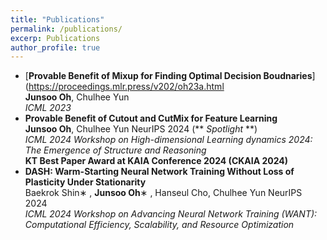 ```yaml
---
title: "Publications"
permalink: /publications/
excerp: Publications
author_profile: true
---
```


*  [**Provable Benefit of Mixup for Finding Optimal Decision Boudnaries**](https://proceedings.mlr.press/v202/oh23a.html <br> **Junsoo Oh**, Chulhee Yun <br>*ICML 2023*
*  **Provable Benefit of Cutout and CutMix for Feature Learning** <br> **Junsoo Oh**, Chulhee Yun <be> NeurIPS 2024 (** *Spotlight* **) <br>*ICML 2024 Workshop on High-dimensional Learning dynamics 2024: The Emergence of Structure and Reasoning* <br> **KT Best Paper Award at KAIA Conference 2024 (CKAIA 2024)**
*  **DASH: Warm-Starting Neural Network Training Without Loss of Plasticity Under Stationarity** <br> Baekrok Shin∗
 , **Junsoo Oh**∗
 , Hanseul Cho, Chulhee Yun <be> NeurIPS 2024 <br>*ICML 2024 Workshop on Advancing Neural Network Training (WANT): Computational Efficiency, Scalability, and Resource Optimization*
